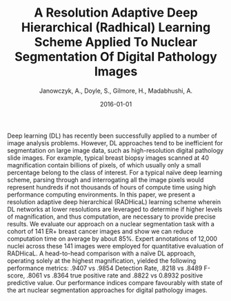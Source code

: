 ﻿---
title: "A Resolution Adaptive Deep Hierarchical (Radhical) Learning Scheme Applied To Nuclear Segmentation Of Digital Pathology Images"
author: Janowczyk, A., Doyle, S., Gilmore, H., Madabhushi, A.
status: Published
type: journal
citation: "A Resolution Adaptive Deep Hierarchical (Radhical) Learning Scheme Applied To Nuclear Segmentation Of Digital Pathology Images, <em>Computer Methods in Biomechanics and Biomedical Engineering: Imaging & Visualization</em>, <b>0</b>(0), 2016"
comments: no
doi: 10.1080/21681163.2016.1141063
date: 2016-01-01
publishdate: 2016-01-01
---

Deep learning (DL) has recently been successfully applied to a number of image analysis problems. However, DL approaches tend to be inefficient for segmentation on large image data, such as high-resolution digital pathology slide images. For example, typical breast biopsy images scanned at 40 magnification contain billions of pixels, of which usually only a small percentage belong to the class of interest. For a typical naïve deep learning scheme, parsing through and interrogating all the image pixels would represent hundreds if not thousands of hours of compute time using high performance computing environments. In this paper, we present a resolution adaptive deep hierarchical (RADHicaL) learning scheme wherein DL networks at lower resolutions are leveraged to determine if higher levels of magnification, and thus computation, are necessary to provide precise results. We evaluate our approach on a nuclear segmentation task with a cohort of 141 ER+ breast cancer images and show we can reduce computation time on average by about 85%. Expert annotations of 12,000 nuclei across these 141 images were employed for quantitative evaluation of RADHicaL. A head-to-head comparison with a naïve DL approach, operating solely at the highest magnification, yielded the following performance metrics: .9407 vs .9854 Detection Rate, .8218 vs .8489 F-score, .8061 vs .8364 true positive rate and .8822 vs 0.8932 positive predictive value. Our performance indices compare favourably with state of the art nuclear segmentation approaches for digital pathology images.
